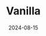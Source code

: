 ---  
layout: startup_page  
title: "Vanilla"  
id: "justvanilla.com"  
permalink: "/vanillajustvanilla.com08152024/"  
website: "https://www.justvanilla.com/"  
funding_round: "Strategic fundraising"  
funding_amount: ""  
investors: "Insight Partners, Venrock, Vanguard, Edward Jones Ventures, Alumni Ventures"  
about: "Vanilla provides an Estate Advisory Platform designed to help wealth management firms offer modern estate planning services to their clients. The platform simplifies legacy building, enhances client and advisor education, and supports document creation and plan execution. It uses AI technology to improve efficiency and accessibility for various wealth levels."  
markets: "Fintech, Wealth Management, AI, Financial Services, Software, Information Technology"  
hq: "Salt Lake City, Utah, United States"  
founded_year: "2019"  
linkedin: "https://www.linkedin.com/company/justvanilla"  
twitter: "https://twitter.com/getvanilla"  
instagram: ""  
facebook: "https://www.facebook.com/getvanilla"  
crunchbase: "https://www.crunchbase.com/organization/vanilla-ed56"  
pitchbook: "https://pitchbook.com/profiles/company/439254-37"  

date_display: "15-Aug-2024"  
date: "2024-08-15"

# SEO Optimization  
meta_title: "Vanilla - Strategic fundraising"  
meta_description: "Vanilla, Vanilla provides an Estate Advisory Platform designed to help wealth management firms offer modern estate planning services to their clients. The plat..."  
meta_keywords: "Vanilla, Fintech, Wealth Management, AI, Financial Services, Software, Information Technology, Strategic fundraising funding"  
canonical_url: "https://startup.projectstartups.com/vanillajustvanilla.com08152024/"  
---